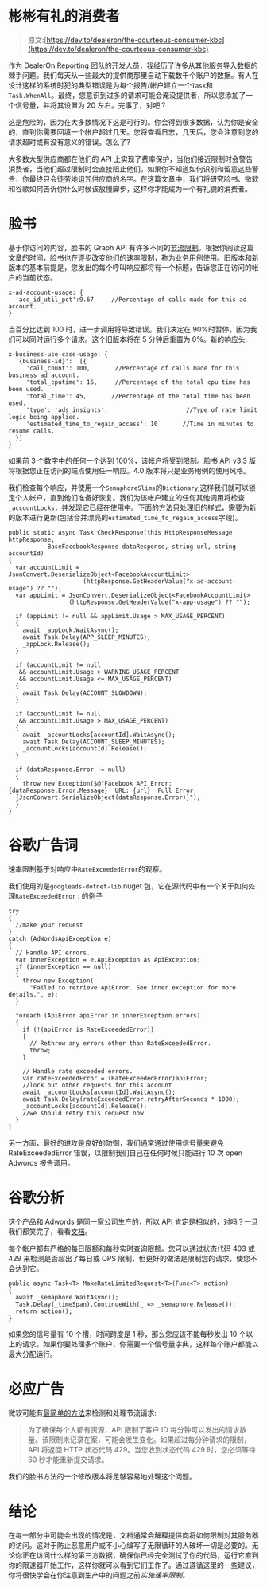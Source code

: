 # 彬彬有礼的消费者

> 原文:[https://dev.to/dealeron/the-courteous-consumer-kbc](https://dev.to/dealeron/the-courteous-consumer-kbc)

作为 DealerOn Reporting 团队的开发人员，我经历了许多从其他服务导入数据的棘手问题。我们每天从一些最大的提供商那里自动下载数千个账户的数据。有人在设计这样的系统时犯的典型错误是为每个报告/帐户建立一个`Task`和`Task.WhenAll`。最终，您意识到过多的请求可能会淹没提供者，所以您添加了一个信号量，并将其设置为 20 左右。完事了，对吧？

这是危险的，因为在大多数情况下这是可行的。你会得到很多数据，认为你是安全的，直到你需要回填一个帐户超过几天。您将查看日志，几天后，您会注意到您的请求超时或有没有意义的错误。怎么了?

大多数大型供应商都在他们的 API 上实现了费率保护，当他们接近限制时会警告消费者，当他们超过限制时会直接阻止他们。如果你不知道如何识别和留意这些警告，你最终只会徒劳地诅咒供应商的名字。在这篇文章中，我们将研究脸书、微软和谷歌如何告诉你什么时候该放慢脚步，这样你才能成为一个有礼貌的消费者。

# [](#facebook)脸书

基于你访问的内容，脸书的 Graph API 有许多不同的[节流限制](https://developers.facebook.com/docs/graph-api/overview/rate-limiting)。根据你阅读这篇文章的时间，脸书也在逐步改变他们的速率限制，称为业务用例使用。旧版本和新版本的基本前提是，您发出的每个呼叫响应都将有一个标题，告诉您正在访问的帐户的当前状态。

```
x-ad-account-usage: {
  'acc_id_util_pct':9.67     //Percentage of calls made for this ad account.
} 
```

当百分比达到 100 时，进一步调用将导致错误。我们决定在 90%时暂停，因为我们可以同时运行多个请求。这个旧版本将在 5 分钟后重置为 0%。新的响应头:

```
x-business-use-case-usage: {
  '{business-id}':  [{
     'call_count': 100,       //Percentage of calls made for this business ad account.
     'total_cputime': 16,     //Percentage of the total cpu time has been used.
     'total_time': 45,       //Percentage of the total time has been used.
     'type': 'ads_insights',                      //Type of rate limit logic being applied.
     'estimated_time_to_regain_access': 10       //Time in minutes to resume calls.
  }]
} 
```

如果前 3 个数字中的任何一个达到 100%，该帐户将受到限制。脸书 API v3.3 版将根据您正在访问的端点使用任一响应。4.0 版本将只是业务用例的使用风格。

我们检查每个响应，并使用一个`SemaphoreSlims`的`Dictionary`,这样我们就可以锁定个人帐户，直到他们准备好恢复。我们为该帐户建立的任何其他调用将检查`_accountLocks`，并发现它已经在使用中。下面的方法只处理旧的样式，需要为新的版本进行更新(包括合并漂亮的`estimated_time_to_regain_access`字段)。

```
public static async Task CheckResponse(this HttpResponseMessage httpResponse, 
           BaseFacebookResponse dataResponse, string url, string accountId)
{
  var accountLimit = JsonConvert.DeserializeObject<FacebookAccountLimit> 
                     (httpResponse.GetHeaderValue("x-ad-account-usage") ?? "");
  var appLimit = JsonConvert.DeserializeObject<FacebookAccountLimit> 
                 (httpResponse.GetHeaderValue("x-app-usage") ?? "");

  if (appLimit != null && appLimit.Usage > MAX_USAGE_PERCENT)
  {
    await _appLock.WaitAsync();
    await Task.Delay(APP_SLEEP_MINUTES);
    _appLock.Release();
  }

  if (accountLimit != null 
   && accountLimit.Usage > WARNING_USAGE_PERCENT 
   && accountLimit.Usage <= MAX_USAGE_PERCENT)
  {
    await Task.Delay(ACCOUNT_SLOWDOWN);
  }

  if (accountLimit != null 
   && accountLimit.Usage > MAX_USAGE_PERCENT)
  {
    await _accountLocks[accountId].WaitAsync();
    await Task.Delay(ACCOUNT_SLEEP_MINUTES);
    _accountLocks[accountId].Release();
  }

  if (dataResponse.Error != null)
  {
    throw new Exception($@"Facebook API Error: {dataResponse.Error.Message}  URL: {url}  Full Error: 
  {JsonConvert.SerializeObject(dataResponse.Error)}");
  }
} 
```

# [](#google-adwords)谷歌广告词

速率限制基于对响应中`RateExceededError`的观察。

我们使用的是`googleads-dotnet-lib` nuget 包，它在源代码中有一个关于如何处理`RateExceededError` :
的例子

```
try
{
  //make your request
}
catch (AdWordsApiException e)
{
  // Handle API errors.
  var innerException = e.ApiException as ApiException;
  if (innerException == null)
  {
    throw new Exception(
      "Failed to retrieve ApiError. See inner exception for more details.", e);
  }

  foreach (ApiError apiError in innerException.errors)
  {
    if (!(apiError is RateExceededError))
    {
      // Rethrow any errors other than RateExceededError.
      throw;
    }

    // Handle rate exceeded errors.
    var rateExceededError = (RateExceededError)apiError;
    //lock out other requests for this account
    await _accountLocks[accountId].WaitAsync();
    await Task.Delay(rateExceededError.retryAfterSeconds * 1000);
    _accountLocks[accountId].Release();
    //we should retry this request now
  }
} 
```

另一方面，最好的进攻是良好的防御，我们通常通过使用信号量来避免 RateExceededError 错误，以限制我们自己在任何时候只能进行 10 次 open Adwords 报告调用。

# [](#google-analytics)谷歌分析

这个产品和 Adwords 是同一家公司生产的，所以 API 肯定是相似的，对吗？一旦我们都笑完了，看看[文档](https://developers.google.com/analytics/devguides/reporting/mcf/v3/limits-quotas)。

每个帐户都有严格的每日限额和每秒实时查询限额。您可以通过状态代码 403 或 429 来检测是否超出了每日或 QPS 限制，但更好的做法是限制您的请求，使您不会达到它。

```
public async Task<T> MakeRateLimitedRequest<T>(Func<T> action)
{
  await _semaphore.WaitAsync();
  Task.Delay(_timeSpan).ContinueWith(_ => _semaphore.Release());
  return action();
} 
```

如果您的信号量有 10 个槽，时间跨度是 1 秒，那么您应该不能每秒发出 10 个以上的请求。如果你要处理多个账户，你需要一个信号量字典，这样每个账户都能以最大分配运行。

# [](#bing-ads)必应广告

微软可能有[最简单的方法](https://docs.microsoft.com/en-us/advertising/hotel-service/throttle-requests)来检测和处理节流请求:

> 为了确保每个人都有资源，API 限制了客户 ID 每分钟可以发出的请求数量。该限制未记录在案，可能会发生变化。如果超过每分钟请求的限制，API 将返回 HTTP 状态代码 429。当您收到状态代码 429 时，您必须等待 60 秒才能重新提交请求。

我们的脸书方法的一个修改版本将足够容易地处理这个问题。

# [](#conclusion)结论

在每一部分中可能会出现的情况是，文档通常会解释提供商将如何限制对其服务器的访问。这对于防止恶意用户或不小心编写了无限循环的人破坏一切是必要的。无论你正在访问什么样的第三方数据，确保你已经完全测试了你的代码，运行它直到你的限速器开始工作，这样你就可以看到它们工作了。通过遵循这里的一些建议，你将很快学会在你注意到生产中的问题之前*实施速率限制。*